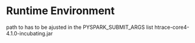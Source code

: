 # Runtime Environment

path to has to be ajusted in the PYSPARK_SUBMIT_ARGS list htrace-core4-4.1.0-incubating.jar
